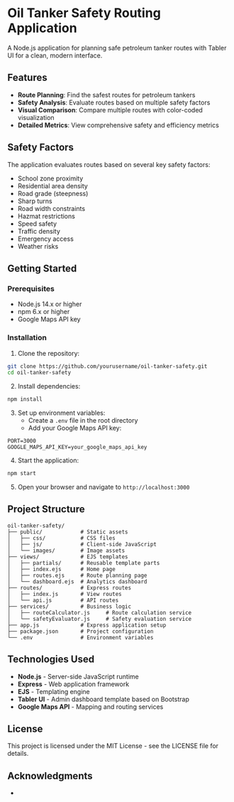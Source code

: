# Oil Tanker Safety Routing Application

A Node.js application for planning safe petroleum tanker routes with Tabler UI for a clean, modern interface.

## Features

- **Route Planning**: Find the safest routes for petroleum tankers
- **Safety Analysis**: Evaluate routes based on multiple safety factors
- **Visual Comparison**: Compare multiple routes with color-coded visualization
- **Detailed Metrics**: View comprehensive safety and efficiency metrics

## Safety Factors

The application evaluates routes based on several key safety factors:

- School zone proximity
- Residential area density
- Road grade (steepness)
- Sharp turns
- Road width constraints
- Hazmat restrictions
- Speed safety
- Traffic density
- Emergency access
- Weather risks

## Getting Started

### Prerequisites

- Node.js 14.x or higher
- npm 6.x or higher
- Google Maps API key

### Installation

1. Clone the repository:

```bash
git clone https://github.com/yourusername/oil-tanker-safety.git
cd oil-tanker-safety
```

2. Install dependencies:

```bash
npm install
```

3. Set up environment variables:
   - Create a `.env` file in the root directory
   - Add your Google Maps API key:

```
PORT=3000
GOOGLE_MAPS_API_KEY=your_google_maps_api_key
```

4. Start the application:

```bash
npm start
```

5. Open your browser and navigate to `http://localhost:3000`

## Project Structure

```
oil-tanker-safety/
├── public/            # Static assets
│   ├── css/           # CSS files
│   ├── js/            # Client-side JavaScript
│   └── images/        # Image assets
├── views/             # EJS templates
│   ├── partials/      # Reusable template parts
│   ├── index.ejs      # Home page
│   ├── routes.ejs     # Route planning page
│   └── dashboard.ejs  # Analytics dashboard
├── routes/            # Express routes
│   ├── index.js       # View routes
│   └── api.js         # API routes
├── services/          # Business logic
│   ├── routeCalculator.js     # Route calculation service
│   └── safetyEvaluator.js     # Safety evaluation service
├── app.js             # Express application setup
├── package.json       # Project configuration
└── .env               # Environment variables
```

## Technologies Used

- **Node.js** - Server-side JavaScript runtime
- **Express** - Web application framework
- **EJS** - Templating engine
- **Tabler UI** - Admin dashboard template based on Bootstrap
- **Google Maps API** - Mapping and routing services

## License

This project is licensed under the MIT License - see the LICENSE file for details.

## Acknowledgments

-